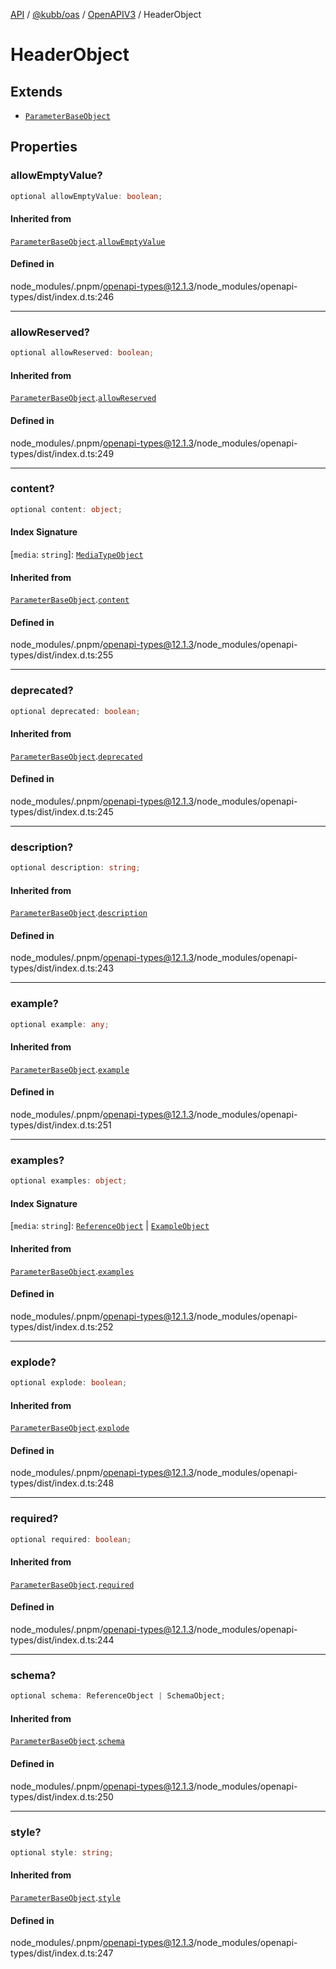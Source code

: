 [API](../../../../../packages.md) / [@kubb/oas](../../../index.md) / [OpenAPIV3](../index.md) / HeaderObject

# HeaderObject

## Extends

- [`ParameterBaseObject`](ParameterBaseObject.md)

## Properties

### allowEmptyValue?

```ts
optional allowEmptyValue: boolean;
```

#### Inherited from

[`ParameterBaseObject`](ParameterBaseObject.md).[`allowEmptyValue`](ParameterBaseObject.md#allowemptyvalue)

#### Defined in

node\_modules/.pnpm/openapi-types@12.1.3/node\_modules/openapi-types/dist/index.d.ts:246

***

### allowReserved?

```ts
optional allowReserved: boolean;
```

#### Inherited from

[`ParameterBaseObject`](ParameterBaseObject.md).[`allowReserved`](ParameterBaseObject.md#allowreserved)

#### Defined in

node\_modules/.pnpm/openapi-types@12.1.3/node\_modules/openapi-types/dist/index.d.ts:249

***

### content?

```ts
optional content: object;
```

#### Index Signature

 \[`media`: `string`\]: [`MediaTypeObject`](MediaTypeObject.md)

#### Inherited from

[`ParameterBaseObject`](ParameterBaseObject.md).[`content`](ParameterBaseObject.md#content)

#### Defined in

node\_modules/.pnpm/openapi-types@12.1.3/node\_modules/openapi-types/dist/index.d.ts:255

***

### deprecated?

```ts
optional deprecated: boolean;
```

#### Inherited from

[`ParameterBaseObject`](ParameterBaseObject.md).[`deprecated`](ParameterBaseObject.md#deprecated)

#### Defined in

node\_modules/.pnpm/openapi-types@12.1.3/node\_modules/openapi-types/dist/index.d.ts:245

***

### description?

```ts
optional description: string;
```

#### Inherited from

[`ParameterBaseObject`](ParameterBaseObject.md).[`description`](ParameterBaseObject.md#description)

#### Defined in

node\_modules/.pnpm/openapi-types@12.1.3/node\_modules/openapi-types/dist/index.d.ts:243

***

### example?

```ts
optional example: any;
```

#### Inherited from

[`ParameterBaseObject`](ParameterBaseObject.md).[`example`](ParameterBaseObject.md#example)

#### Defined in

node\_modules/.pnpm/openapi-types@12.1.3/node\_modules/openapi-types/dist/index.d.ts:251

***

### examples?

```ts
optional examples: object;
```

#### Index Signature

 \[`media`: `string`\]: [`ReferenceObject`](ReferenceObject.md) \| [`ExampleObject`](ExampleObject.md)

#### Inherited from

[`ParameterBaseObject`](ParameterBaseObject.md).[`examples`](ParameterBaseObject.md#examples)

#### Defined in

node\_modules/.pnpm/openapi-types@12.1.3/node\_modules/openapi-types/dist/index.d.ts:252

***

### explode?

```ts
optional explode: boolean;
```

#### Inherited from

[`ParameterBaseObject`](ParameterBaseObject.md).[`explode`](ParameterBaseObject.md#explode)

#### Defined in

node\_modules/.pnpm/openapi-types@12.1.3/node\_modules/openapi-types/dist/index.d.ts:248

***

### required?

```ts
optional required: boolean;
```

#### Inherited from

[`ParameterBaseObject`](ParameterBaseObject.md).[`required`](ParameterBaseObject.md#required)

#### Defined in

node\_modules/.pnpm/openapi-types@12.1.3/node\_modules/openapi-types/dist/index.d.ts:244

***

### schema?

```ts
optional schema: ReferenceObject | SchemaObject;
```

#### Inherited from

[`ParameterBaseObject`](ParameterBaseObject.md).[`schema`](ParameterBaseObject.md#schema)

#### Defined in

node\_modules/.pnpm/openapi-types@12.1.3/node\_modules/openapi-types/dist/index.d.ts:250

***

### style?

```ts
optional style: string;
```

#### Inherited from

[`ParameterBaseObject`](ParameterBaseObject.md).[`style`](ParameterBaseObject.md#style)

#### Defined in

node\_modules/.pnpm/openapi-types@12.1.3/node\_modules/openapi-types/dist/index.d.ts:247
